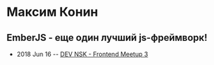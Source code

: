 # Максим Конин

## EmberJS - еще один лучший js-фреймворк!
- 2018 Jun 16 -- [DEV NSK - Frontend Meetup 3](https://www.youtube.com/watch?v=SjEsPZHUG-A)    

